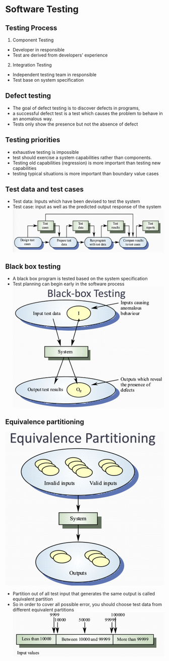# Software Testing

## Testing Process
1. Component Testing
- Developer in responsible
- Test are derived from developers' experience

2. Integration Testing
- Independent testing team in responsible
- Test base on system specification

## Defect testing
- The goal of defect testing is to discover defects in programs, 
- a successful defect test is a test which causes the problem to behave in an anomalous way. 
- Tests only show the presence but not the absence of defect

## Testing priorities
- exhaustive testing is impossible
- test should exercise a system capabilities rather than components.
- Testing old capabilities (regression) is more important than testing new capabilities
- testing typical situations is more important than  boundary value cases

## Test data and test cases
- Test data: Inputs which have been devised to test the system
- Test case: input as well as the predicted output response of the system
![alt text](resources/image9.png)

## Black box testing
- A black box program is tested based on the system specification
- Test planning can begin early in the software process
![alt text](resources/image11.png)

## Equivalence partitioning
![alt text](resources/image10.png)
- Partition out of all test input that generates the same output is called equivalent partition
- So in order to cover all possible error, you should choose test data from different equivalent partitions
![alt text](resources/image12.png)